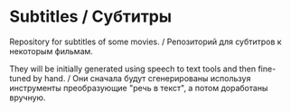# Subtitles / Субтитры

Repository for subtitles of some movies. / Репозиторий для субтитров к некоторым фильмам.

They will be initially generated using speech to text tools and then fine-tuned by hand. / Они сначала будут сгенерированы используя инструменты преобразующие "речь в текст", а потом доработаны вручную.

